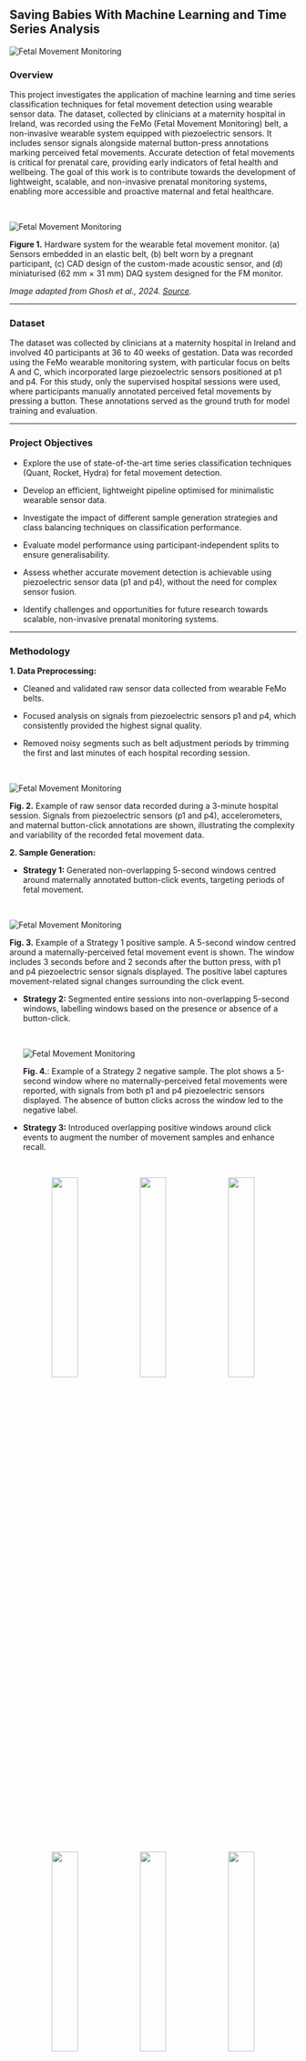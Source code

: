 ## **Saving Babies With Machine Learning and Time Series Analysis**

![Fetal Movement Monitoring](images/fyp-fmm-pregnancy.png)

### **Overview**

This project investigates the application of machine learning and time series classification techniques for fetal movement detection using wearable sensor data. The dataset, collected by clinicians at a maternity hospital in Ireland, was recorded using the FeMo (Fetal Movement Monitoring) belt, a non-invasive wearable system equipped with piezoelectric sensors. It includes sensor signals alongside maternal button-press annotations marking perceived fetal movements. Accurate detection of fetal movements is critical for prenatal care, providing early indicators of fetal health and wellbeing. The goal of this work is to contribute towards the development of lightweight, scalable, and non-invasive prenatal monitoring systems, enabling more accessible and proactive maternal and fetal healthcare.

&nbsp;

![Fetal Movement Monitoring](images/femo-belt.jpeg)

**Figure 1.** Hardware system for the wearable fetal movement monitor. (a) Sensors embedded in an elastic belt, (b) belt worn by a pregnant participant, (c) CAD design of the custom-made acoustic sensor, and (d) miniaturised (62 mm × 31 mm) DAQ system designed for the FM monitor.  

*Image adapted from Ghosh et al., 2024. [Source](https://www.sciencedirect.com/science/article/pii/S1566253523004402).*

---

### **Dataset**

The dataset was collected by clinicians at a maternity hospital in Ireland and involved 40 participants at 36 to 40 weeks of gestation. Data was recorded using the FeMo wearable monitoring system, with particular focus on belts A and C, which incorporated large piezoelectric sensors positioned at p1 and p4. For this study, only the supervised hospital sessions were used, where participants manually annotated perceived fetal movements by pressing a button. These annotations served as the ground truth for model training and evaluation.

---

### **Project Objectives**

- Explore the use of state-of-the-art time series classification techniques (Quant, Rocket, Hydra) for fetal movement detection.

- Develop an efficient, lightweight pipeline optimised for minimalistic wearable sensor data.

- Investigate the impact of different sample generation strategies and class balancing techniques on classification performance.

- Evaluate model performance using participant-independent splits to ensure generalisability.

- Assess whether accurate movement detection is achievable using piezoelectric sensor data (p1 and p4), without the need for complex sensor fusion.

- Identify challenges and opportunities for future research towards scalable, non-invasive prenatal monitoring systems.

---

### **Methodology**

**1. Data Preprocessing:**  

  - Cleaned and validated raw sensor data collected from wearable FeMo belts.  

  - Focused analysis on signals from piezoelectric sensors p1 and p4, which consistently provided the highest signal quality.  

  - Removed noisy segments such as belt adjustment periods by trimming the first and last minutes of each hospital recording session.

&nbsp;

![Fetal Movement Monitoring](images/fmm-sensor-data.png)

**Fig. 2.** Example of raw sensor data recorded during a 3-minute hospital session. Signals from piezoelectric sensors (p1 and p4), accelerometers, and maternal button-click annotations are shown, illustrating the complexity and variability of the recorded fetal movement data.

**2. Sample Generation:**  

  - **Strategy 1:** Generated non-overlapping 5-second windows centred around maternally annotated button-click events, targeting periods of fetal movement.
  
  &nbsp;

  ![Fetal Movement Monitoring](images/samples-1/pos-sample-1.png)

  **Fig. 3.** Example of a Strategy 1 positive sample. A 5-second window centred around a maternally-perceived fetal movement event is shown. The window includes 3 seconds before and 2 seconds after the button press, with p1 and p4 piezoelectric sensor signals displayed. The positive label captures movement-related signal changes surrounding the click event.

  - **Strategy 2:** Segmented entire sessions into non-overlapping 5-second windows, labelling windows based on the presence or absence of a button-click. 

    &nbsp;

    ![Fetal Movement Monitoring](images/samples-2/neg-sample-2.png)

    **Fig. 4.**: Example of a Strategy 2 negative sample. The plot shows a 5-second window where no
    maternally-perceived fetal movements were reported, with signals from both p1 and p4 piezoelectric
    sensors displayed. The absence of button clicks across the window led to the negative label.

  - **Strategy 3:** Introduced overlapping positive windows around click events to augment the number of movement samples and enhance recall.

<div align="center">

<br>

<!-- Row 1 -->
<p align="center">
  <img src="images/samples-3/pos-sample-3-1-a.png" width="30%" />
  <img src="images/samples-3/pos-sample-3-2-a.png" width="30%" />
  <img src="images/samples-3/pos-sample-3-3-a.png" width="30%" />
</p>

<!-- Row 2 -->
<p align="center">
  <img src="images/samples-3/pos-sample-3-1-b.png" width="30%" />
  <img src="images/samples-3/pos-sample-3-2-b.png" width="30%" />
  <img src="images/samples-3/pos-sample-3-3-b.png" width="30%" />
</p>

<br>

</div>

**Figure 4:** Illustration of Strategy 3 sampling. Multiple overlapping 5-second positive samples
were generated from a single button press event by shifting the window slightly forward and
backward. Signals from p1 and p4 are shown across different shifted windows, enhancing training
diversity while targeting the same fetal movement event.

**3. Model Training:**  

  - Initially compared state-of-the-art time series classifiers, including Quant, Rocket, and Hydra, alongside conventional machine learning models.

  - Selected a lightweight pipeline combining QUANT feature extraction, StandardScaler, and Linear Discriminant Analysis (LDA) based on superior baseline performance.  

  - Applied class balancing techniques, evaluating both 2:1 negative-to-positive and 2:1 positive-to-negative setups to address dataset imbalance.  

  - Focused subsequent experiments on refining and evaluating the QUANT + Scaling + LDA pipeline.

![Fetal Movement Detection Pipeline](images/fmm-pipeline.png)  

**Figure 2.**  Final classification pipeline used in this project. The pipeline consists of a QUANTTransformer for feature extraction, followed by StandardScaler for normalisation, and LinearDiscriminantAnalysis (LDA) for classification.

**4. Evaluation** 

  - Models were evaluated using F1-Score, average accuracy, precision, and recall to account for class imbalance and clinical relevance.  

  - Strict participant-independent train-test splits were used to robustly measure model generalisation across unseen subjects.

---

### **Key Results**

- **Feasibility:**  

  Baseline fetal movement classification is achievable using a minimalistic, non-invasive sensor configuration. The results provide a strong foundation for future research in scalable prenatal monitoring. 

- **Best Pipeline Performance:**  

  - **Pipeline:** QUANT + Scaling + LDA  
  - **Data:**: Achieved using p1 sensor data with balanced training and testing sets
  - **F1-Score:** 0.52  
  - **Average Accuracy:** 0.65  

- **Sensor Findings:**  

  - Adding p4 alongside p1 did not significantly improve model generalisation.  

  - p1 alone provided more consistent and reliable performance.

- **Sampling Strategy Insights:**  

  - Targeted sampling around maternal clicks (Strategy 1) was essential for capturing relevant movement events.  

  - Rigorous class balancing greatly improved F1-score and recall.

- **Augmentation Trade-Offs:**  

  - Overlapping positive windows (Strategy 3) substantially boosted recall.  

  - However, it increased false positives, reflecting a classic sensitivity-specificity trade-off.


---

### **Project Structure**

The repository is organised as follows:

- **README.md**: Project overview, setup instructions, and key information.

- **requirements.txt**: Python package dependencies.

- **data/**: Folder for input data (not included in the public repository).

- **images/**: Images used for documentation and visualisations.

- **models/**: Saved trained models (e.g., .pkl files).

- **notebooks/**: Jupyter notebooks for data exploration, model training, and evaluation.

- **src/**: Source code modules for data preprocessing, sample generation strategies, model building, and evaluation utilities.

---

### **Future Work**

- Incorporate multimodal sensor fusion by combining piezoelectric and IMU sensor data.

- Extend validation to include unsupervised home recording sessions.

- Explore deep learning architectures such as CNNs and hybrid CNN-LSTM models.

- Integrate real-time movement detection capabilities.

- Validate findings using ultrasound-confirmed movement annotations.

---

### **Acknowledgements**

I would like to thank Assoc. Prof. Georgiana Ifrim for her exceptional supervision and guidance througohut this project. I am also grateful to Dr. Colin Boyle and Prof. Niamh Nowlan from the FeMo team for their biomedical engineering expertise. Special thanks to the mothers who participated in the FeMo study for making this research possible.

---

### **Disclaimer**

This project was conducted solely for academic research purposes.  The models and findings presented here are not intended for clinical use without further validation and regulatory approval.














